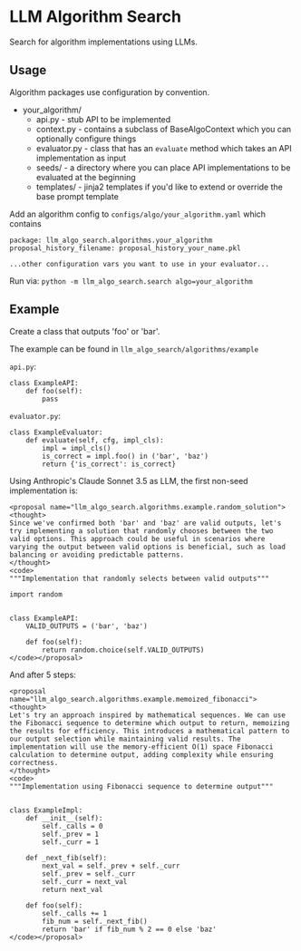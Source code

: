 LLM Algorithm Search
====================
Search for algorithm implementations using LLMs.

Usage
-----
Algorithm packages use configuration by convention.

* your_algorithm/
  * api.py - stub API to be implemented
  * context.py - contains a subclass of BaseAlgoContext which you can optionally configure things
  * evaluator.py - class that has an `evaluate` method which takes an API implementation as input
  * seeds/ - a directory where you can place API implementations to be evaluated at the beginning
  * templates/ - jinja2 templates if you'd like to extend or override the base prompt template

Add an algorithm config to `configs/algo/your_algorithm.yaml` which contains

```
package: llm_algo_search.algorithms.your_algorithm
proposal_history_filename: proposal_history_your_name.pkl

...other configuration vars you want to use in your evaluator...
```

Run via: `python -m llm_algo_search.search algo=your_algorithm`

Example
-------
Create a class that outputs 'foo' or 'bar'.

The example can be found in `llm_algo_search/algorithms/example`

`api.py`:
```
class ExampleAPI:
    def foo(self):
        pass
```

`evaluator.py`:
```
class ExampleEvaluator:
    def evaluate(self, cfg, impl_cls):
        impl = impl_cls()
        is_correct = impl.foo() in ('bar', 'baz')
        return {'is_correct': is_correct}
```

Using Anthropic's Claude Sonnet 3.5 as LLM, the first non-seed implementation is:
```
<proposal name="llm_algo_search.algorithms.example.random_solution">
<thought>
Since we've confirmed both 'bar' and 'baz' are valid outputs, let's try implementing a solution that randomly chooses between the two valid options. This approach could be useful in scenarios where varying the output between valid options is beneficial, such as load balancing or avoiding predictable patterns.
</thought>
<code>
"""Implementation that randomly selects between valid outputs"""

import random


class ExampleAPI:
    VALID_OUTPUTS = ('bar', 'baz')

    def foo(self):
        return random.choice(self.VALID_OUTPUTS)
</code></proposal>
```

And after 5 steps:
```
<proposal name="llm_algo_search.algorithms.example.memoized_fibonacci">
<thought>
Let's try an approach inspired by mathematical sequences. We can use the Fibonacci sequence to determine which output to return, memoizing the results for efficiency. This introduces a mathematical pattern to our output selection while maintaining valid results. The implementation will use the memory-efficient O(1) space Fibonacci calculation to determine output, adding complexity while ensuring correctness.
</thought>
<code>
"""Implementation using Fibonacci sequence to determine output"""


class ExampleImpl:
    def __init__(self):
        self._calls = 0
        self._prev = 1
        self._curr = 1

    def _next_fib(self):
        next_val = self._prev + self._curr
        self._prev = self._curr
        self._curr = next_val
        return next_val

    def foo(self):
        self._calls += 1
        fib_num = self._next_fib()
        return 'bar' if fib_num % 2 == 0 else 'baz'
</code></proposal>
```
